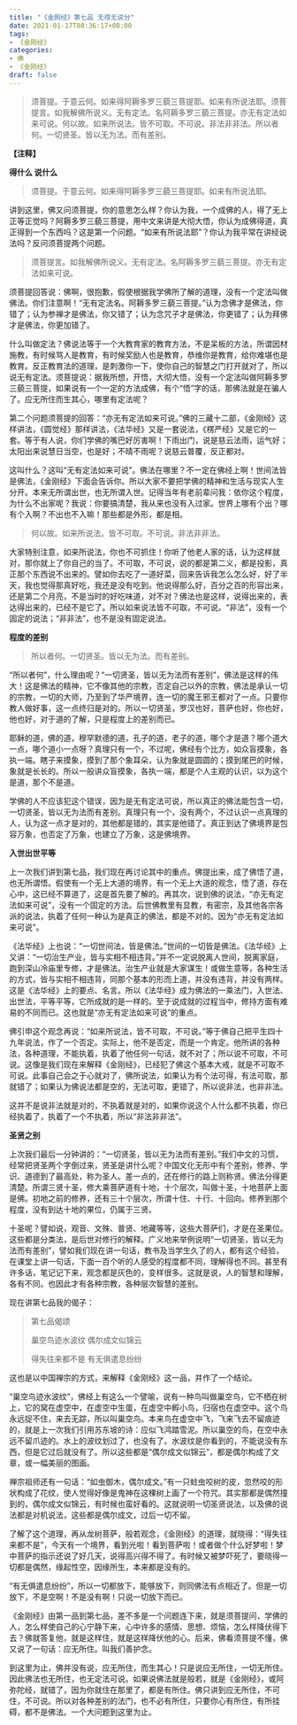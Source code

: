 ```yaml
---
title: "《金刚经》第七品 无得无说分"
date: 2021-01-17T08:36:17+08:00
tags: 
- 《金刚经》
categories: 
- 佛
- 《金刚经》
draft: false
---
```


> 须菩提。于意云何。如来得阿耨多罗三藐三菩提耶。如来有所说法耶。须菩提言。如我解佛所说义。无有定法。名阿耨多罗三藐三菩提。亦无有定法如来可说。何以故。如来所说法。皆不可取。不可说。非法非非法。所以者何。一切贤圣。皆以无为法。而有差别。

**【注释】**

**得什么 说什么**

> 须菩提。于意云何。如来得阿耨多罗三藐三菩提耶。如来有所说法耶。

讲到这里，佛又问须菩提，你的意思怎么样？你认为我，一个成佛的人，得了无上正等正觉吗？阿耨多罗三藐三菩提，用中文来讲是大彻大悟，你认为成佛得道，真正得到一个东西吗？这是第一个问题。“如来有所说法耶”？你认为我平常在讲经说法吗？反问须菩提两个问题。

> 须菩提言。如我解佛所说义。无有定法。名阿耨多罗三藐三菩提。亦无有定法如来可说。

须菩提回答说：佛啊，很抱歉，假使根据我学佛所了解的道理，没有一个定法叫做佛法。你们注意啊！“无有定法名。阿耨多罗三藐三菩提。”认为念佛才是佛法，你错了；认为参禅才是佛法，你又错了；认为念咒子才是佛法，你更错了；认为拜佛才是佛法，你更加错了。

什么叫做定法？佛说法等于一个大教育家的教育方法，不是呆板的方法，所谓因材施教，有时候骂人是教育，有时候奖励人也是教育，恭维你是教育，给你难堪也是教育。反正教育法的道理，是刺激你一下，使你自己的智慧之门打开就对了，所以说无有定法。须菩提说：据我所想，开悟，大彻大悟，没有一个定法叫做阿耨多罗三藐三菩提，如果说有一个一定的方法成佛，有个“悟”字的话，那佛法就是在骗人了。应无所住而生其心，哪里有定法呢？

第二个问题须菩提的回答：“亦无有定法如来可说。”佛的三藏十二部，《金刚经》这样讲法，《圆觉经》那样讲法，《法华经》又是一套说法，《楞严经》又是它的一套。等于有人说，你们学佛的嘴巴好厉害啊！下雨出门，说是慈云法雨，运气好；太阳出来说慧日当空，也是好；不晴不雨呢？说慈云普覆，反正都对。

这叫什么？这叫“无有定法如来可说”。佛法在哪里？不一定在佛经上啊！世间法皆是佛法，《金刚经》下面会告诉你。所以大家不要把学佛的精神和生活与现实人生分开。本来无所谓出世，也无所谓入世。记得当年有老前辈问我：依你这个程度，为什么不出家呢？我说：你要搞清楚，我从来也没有入过家。世界上哪有个出？哪有个入啊？不出也不入嘛！那些都是外形，都是相。

> 何以故。如来所说法。皆不可取。不可说。非法非非法。

大家特别注意，如来所说法，你也不可抓住！你听了他老人家的话，认为这样就对，那你就上了你自己的当了。不可取，不可说，说的都是第二义，都是投影，真正那个东西说不出来的。譬如你去吃了一道好菜，回来告诉我怎么怎么好，好了半天，我也觉得那真好吃，我还是没有吃到。他说得那么好，百分之百的形容出来，还是第二个月亮，不是当时的好吃味道，对不对？佛法也是这样，说得出来的，表达得出来的，已经不是它了。所以如来说法皆不可取，不可说。“非法”，没有一个固定的说法；“非非法”，也不是没有固定说法。

**程度的差别**

> 所以者何。一切贤圣。皆以无为法。而有差别。

“所以者何”，什么理由呢？“一切贤圣，皆以无为法而有差别”，佛法是这样的伟大！这是佛法的精神，它不像其他的宗教，否定自己以外的宗教，佛法是承认一切的宗教，一切的大师，乃至到了华严境界，连一切的魔王邪王都对了一点。只要你教人做好事，这一点终归是对的。所以一切贤圣，罗汉也好，菩萨也好，你也好，他也好，对于道的了解，只是程度上的差别而已。

耶稣的道，佛的道，穆罕默德的道，孔子的道，老子的道，哪个才是道？哪个道大一点，哪个道小一点呀？真理只有一个，不过呢，佛经有个比方，如众盲摸象，各执一端。瞎子来摸象，摸到了那个象耳朵，认为象就是圆圆的；摸到尾巴的时候，象就是长长的。所以一般讲众盲摸象，各执一端，都是个人主观的认识，以为这个是道，那个不是道。

学佛的人不应该犯这个错误，因为是无有定法可说，所以真正的佛法能包含一切，一切贤圣，皆以无为法而有差别。真理只有一个，没有两个，不过认识一点真理的人，认为这一点才是对的，其他都是错的，其实是他错了。真正到达了佛境界是包容万象，也否定了万象，也建立了万象，这是佛境界。

**入世出世平等**

上一次我们讲到第七品，我们现在再讨论其中的重点。佛提出来，成了佛悟了道，也无所谓悟。假使有一个无上大道的境界，有一个无上大道的观念，悟了道，存在心中，这已经不算道了，这是首先要了解的。再其次，说到佛的说法，“亦无有定法如来可说”，没有一个固定的方法。后世佛教里有显教，有密宗，及其他各宗各派的说法，执着了任何一种认为是真正的佛法，都是不对的。因为“亦无有定法如来可说”。

《法华经》上也说：“一切世间法，皆是佛法。”世间的一切皆是佛法。《法华经》上又讲：“一切治生产业，皆与实相不相违背。”并不一定说脱离人世间，脱离家庭，跑到深山冷庙里专修，才是佛法。治生产业就是大家谋生！或做生意等，各种生活的方式，皆与实相不相违背，同那个基本的形而上道，并没有违背，并没有两样。这是《法华经》上的要点、名言。所以《法华经》成为佛法的一乘法门，入世法、出世法，平等平等，它所成就的是一样的。至于说成就的过程当中，修持方面有难易的不同而已。这也就是“亦无有定法如来可说”的重点。

佛引申这个观念再说：“如来所说法，皆不可取，不可说。”等于佛自己把平生四十九年说法，作了一个否定。实际上，他不是否定，而是一个肯定。他所讲的各种法，各种道理，不能执着，执着了他任何一句话，就不对了；所以说不可取，不可说。这像是我们现在来解释《金刚经》，已经犯了佛这个基本大戒，就是不可取不可说。此事自己会之于心就对了，佛所说法，如果认为有个法可得，有法可取，那就错了；如果认为佛说法都是空的，无法可取，更错了，所以说非法，也非非法。

这并不是说非法就是对的，不执着就是对的，如果你说这个人什么都不执着，你已经执着了，执着了一个不执着，所以“非法非非法”。

**圣贤之别**

上次我们最后一分钟讲的：“一切贤圣，皆以无为法而有差别。”我们中文的习惯，经常把贤圣两个字倒过来，贤圣是讲什么呢？中国文化无形中有个差别，修养、学识、道德到了最高处，称为圣人。差一点的，还在修行的路上则称贤。佛法分得更清楚。所谓三贤十圣，修大乘菩萨道有十地，十个层次，叫做十圣，十地菩萨上面是佛。初地之前的修养，还有三十个层次，所谓十住、十行、十回向。修养到那个程度，没有到达十地的果位，仍属于三贤。

十圣呢？譬如说，观音、文殊、普贤、地藏等等，这些大菩萨们，才是在圣果位。这些都是分类法，是后世对修行的解释。广义地来举例说明“一切贤圣，皆以无为法而有差别”，譬如我们现在讲一句话，教书及当学生久了的人，都有这个经验，在课堂上讲一句话，下面一百个听的人感受的程度都不同，理解得也不同。甚至有许多话，笔记记下来，观念都是灰色的，变样很多。这就是说，人的智慧和理解，各有不同。也因此才有各种宗教，各种层次智慧的差别。

现在讲第七品我的偈子：

> 第七品偈颂
>
> 巢空鸟迹水波纹 偶尔成文似锦云
>
> 得失往来都不是 有无俱遣息纷纷

这也是以中国禅宗的方式，来解释《金刚经》这一品，并作了一个结论。

“巢空鸟迹水波纹”，佛经上有这么一个譬喻，说有一种鸟叫做巢空鸟，它不栖在树上，它的窝在虚空中，在虚空中生蛋，在虚空中孵小鸟，归宿也在虚空中。这个鸟永远捉不住，来去无踪，所以叫巢空鸟。本来鸟在虚空中飞，飞来飞去不留痕迹的，就是上一次我们引用苏东坡的诗：应似飞鸿踏雪泥。所以巢空的鸟，在空中永远不留爪迹的。水上的波纹划过了，也没有了。水波纹是你看到的，不能说没有东西，但是它过后就没有了。所以这些都是“偶尔成文似锦云”，都是偶尔构成了文章，或一幅美丽的图画。

禅宗祖师还有一句话：“如虫御木，偶尔成文。”有一只蛀虫咬树的皮，忽然咬的形状构成了花纹，使人觉得好像是鬼神在这棵树上画了一个符咒。其实那都是偶然撞到的，偶尔成文似锦云，有时候也蛮好看的。这就说明一切圣贤说法，以及佛的说法都是对机说法，这些都是偶尔成文，过后一切不留。

了解了这个道理，再从龙树菩萨，般若观念，《金刚经》的道理，就晓得：“得失往来都不是”，今天有一个境界，看到光啦！看到菩萨啦！或者做个什么好梦啦！梦中菩萨的指示还说了好几天，说得高兴得不得了。有时候又被梦吓死了，要晓得一切都是偶然，缘起性空，因缘所生，本来都是没有的。

“有无俱遣息纷纷”，所以一切都放下，能够放下，则同佛法有点相近了。但是一切放下，不是空啊！不是没有啊！只说一切放下而已。

《金刚经》由第一品到第七品，差不多是一个问题连下来，就是须菩提问，学佛的人，怎么样使自己的心宁静下来，心中许多的感情、思想、烦恼，怎么样降伏得下去？佛就答复他，就是这样住，就是这样降伏他的心。后来，佛看须菩提不懂，佛又说了一句话：应无所住。叫我们善护念。

到这里为止，佛并没有说，应无所住，而生其心！只是说应无所住，一切无所住。因此佛法也无所住，也无定法可说。如果说佛法就是般若，就是《金刚经》，或阿弥陀经，就错了，因为你就住在那里了，都是有所住。佛只讲到应无所住，不可住，不可说。所以对各种差别的法门，也不必有所住，只要你心有所住，有所挂碍，都不是佛法。一个大问题到这里为止。